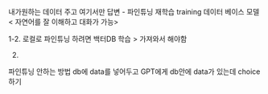 내가원하는 데이터 주고 여기서만 답변   - 파인튜닝
재학습 training 데이터 
베이스 모델 < 자연어를 잘 이해하고 대화가 가능>

1-2.
로컬로 파인튜닝 하려면
백터DB 학습 > 가져와서 해야함


2.
파인튜닝 안하는 방법
db에 data를 넣어두고 GPT에게 db안에 data가 있는데 choice하기 